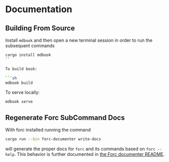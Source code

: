 # Documentation

## Building From Source

Install `mdbook` and then open a new terminal session in order to run the subsequent commands

```sh
cargo install mdbook
``

To build book:

```sh
mdbook build
```

To serve locally:

```sh
mdbook serve
```

## Regenerate Forc SubCommand Docs

With forc installed running the command

```sh
cargo run --bin forc-documenter write-docs
```

will generate the proper docs for `forc` and its commands based on `forc --help`. This behavior is further documented in [the Forc documenter README](../scripts/forc-documenter/README.md).
